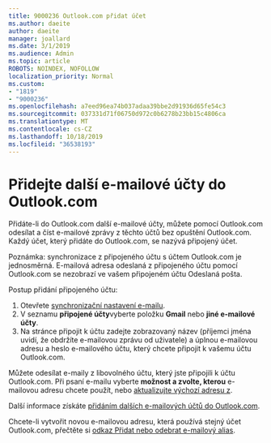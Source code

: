 ```yaml
---
title: 9000236 Outlook.com přidat účet
ms.author: daeite
author: daeite
manager: joallard
ms.date: 3/1/2019
ms.audience: Admin
ms.topic: article
ROBOTS: NOINDEX, NOFOLLOW
localization_priority: Normal
ms.custom:
- "1819"
- "9000236"
ms.openlocfilehash: a7eed96ea74b037adaa39bbe2d91936d65fe54c3
ms.sourcegitcommit: 037331d71f06750d972c0b6278b23bb15c4806ca
ms.translationtype: MT
ms.contentlocale: cs-CZ
ms.lasthandoff: 10/18/2019
ms.locfileid: "36538193"
---
```

# <a name="add-your-other-email-accounts-to-outlookcom"></a>Přidejte další e-mailové účty do Outlook.com

Přidáte-li do Outlook.com další e-mailové účty, můžete pomocí Outlook.com odesílat a číst e-mailové zprávy z těchto účtů bez opuštění Outlook.com. Každý účet, který přidáte do Outlook.com, se nazývá připojený účet.

Poznámka: synchronizace z připojeného účtu s účtem Outlook.com je jednosměrná. E-mailová adresa odeslaná z připojeného účtu pomocí Outlook.com se nezobrazí ve vašem připojeném účtu Odeslaná pošta.

Postup přidání připojeného účtu:

1. Otevřete [synchronizační nastavení e-mailu](https://go.microsoft.com/fwlink/?linkid=875264).
2. V seznamu **připojené účty**vyberte položku **Gmail** nebo **jiné e-mailové účty**.
3. Na stránce připojit k účtu zadejte zobrazovaný název (příjemci jména uvidí, že obdržíte e-mailovou zprávu od uživatele) a úplnou e-mailovou adresu a heslo e-mailového účtu, který chcete připojit k vašemu účtu Outlook.com.

Můžete odesílat e-maily z libovolného účtu, který jste připojili k účtu Outlook.com. Při psaní e-mailu vyberte **možnost a zvolte, kterou** e-mailovou adresu chcete použít, nebo [aktualizujte výchozí adresu z](https://go.microsoft.com/fwlink/?linkid=875264).

Další informace získáte [přidáním dalších e-mailových účtů do Outlook.com](https://support.office.com/article/c5224df4-5885-4e79-91ba-523aa743f0ba?wt.mc_id=Office_Outlook_com_Alchemy).

Chcete-li vytvořit novou e-mailovou adresu, která používá stejný účet Outlook.com, přečtěte si [odkaz Přidat nebo odebrat e-mailový alias](https://support.office.com/article/459b1989-356d-40fa-a689-8f285b13f1f2?wt.mc_id=Office_Outlook_com_Alchemy).